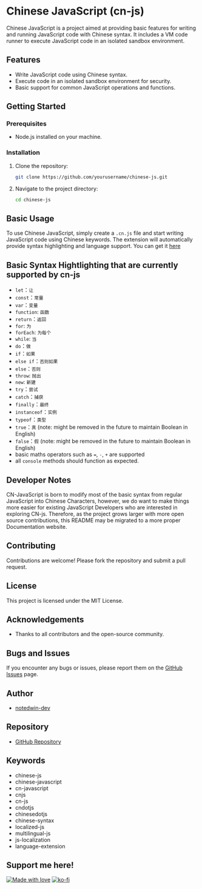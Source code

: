 # Chinese JavaScript (cn-js)

Chinese JavaScript is a project aimed at providing basic features for writing and running JavaScript code with Chinese syntax. It includes a VM code runner to execute JavaScript code in an isolated sandbox environment.

## Features

- Write JavaScript code using Chinese syntax.
- Execute code in an isolated sandbox environment for security.
- Basic support for common JavaScript operations and functions.

## Getting Started

### Prerequisites

- Node.js installed on your machine.

### Installation

1. Clone the repository:
   ```sh
   git clone https://github.com/yourusername/chinese-js.git
   ```
2. Navigate to the project directory:
   ```sh
   cd chinese-js
   ```

## Basic Usage

To use Chinese JavaScript, simply create a `.cn.js` file and start writing JavaScript code using Chinese keywords. The extension will automatically provide syntax highlighting and language support. You can get it [here](https://github.com/notedwin-dev/cn-js-extension)

## Basic Syntax Hightlighting that are currently supported by cn-js

- `let`：`让`
- `const`：`常量`
- `var`：`变量`
- `function`: `函数`
- `return`：`返回`
- `for`: `为`
- `forEach`: `为每个`
- `while`: `当`
- `do`：`做`
- `if`：`如果`
- `else if`：`否则如果`
- `else`：`否则`
- `throw`: `抛出`
- `new`: `新建`
- `try`：`尝试`
- `catch`：`捕获`
- `finally`：`最终`
- `instanceof`：`实例`
- `typeof`：`类型`
- `true`：`真` (note: might be removed in the future to maintain Boolean in English)
- `false`：`假` (note: might be removed in the future to maintain Boolean in English)
- basic maths operators such as `=`, `-`, `+` are supported
- all `console` methods should function as expected.

## Developer Notes

CN-JavaScript is born to modify most of the basic syntax from regular JavaScript into Chinese Characters, however, we do want to make things more easier for existing JavaScript Developers who are interested in exploring CN-js. Therefore, as the project grows larger with more open source contributions, this README may be migrated to a more proper Documentation website.

## Contributing

Contributions are welcome! Please fork the repository and submit a pull request.

## License

This project is licensed under the MIT License.

## Acknowledgements

- Thanks to all contributors and the open-source community.

## Bugs and Issues

If you encounter any bugs or issues, please report them on the [GitHub Issues](https://github.com/notedwin-dev/chinese-js/issues) page.

## Author

- [notedwin-dev](https://github.com/notedwin-dev)

## Repository

- [GitHub Repository](https://github.com/notedwin-dev/chinese-js)

## Keywords

- chinese-js
- chinese-javascript
- cn-javascript
- cnjs
- cn-js
- cndotjs
- chinesedotjs
- chinese-syntax
- localized-js
- multilingual-js
- js-localization
- language-extension

## Support me here!

[![Made with love](https://img.shields.io/badge/-Made%20With%20Love-DD2476?style=flat-square&logo=github&logoColor=white)](https://github.com/notedwin-dev)
[![ko-fi](https://img.shields.io/badge/-Support_Me_On_Ko--fi-black?style=flat-square&logo=kofi&logoColor=white)](https://ko-fi.com/J3J7PPGKH)
